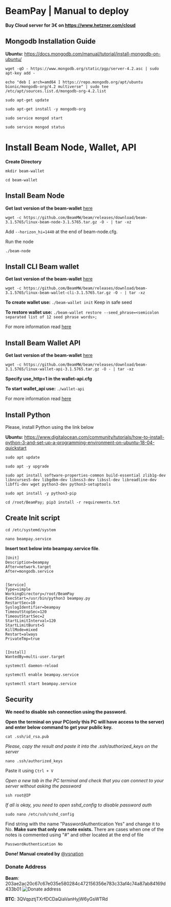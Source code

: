 # BeamPay | Manual to deploy

**Buy Cloud server for 3€ on https://www.hetzner.com/cloud**

## Mongodb Installation Guide
**Ubuntu:** https://docs.mongodb.com/manual/tutorial/install-mongodb-on-ubuntu/

`wget -qO - https://www.mongodb.org/static/pgp/server-4.2.asc | sudo apt-key add -`

`echo "deb [ arch=amd64 ] https://repo.mongodb.org/apt/ubuntu bionic/mongodb-org/4.2 multiverse" | sudo tee /etc/apt/sources.list.d/mongodb-org-4.2.list`

`sudo apt-get update`

`sudo apt-get install -y mongodb-org`

`sudo service mongod start`

`sudo service mongod status`

# Install Beam Node, Wallet, API

**Create Directory**

`mkdir beam-wallet`

`cd beam-wallet`

## Install Beam Node

**Get last version of the beam-wallet** [here](https://github.com/BeamMW/beam/releases)

`wget -c https://github.com/BeamMW/beam/releases/download/beam-3.1.5765/linux-beam-node-3.1.5765.tar.gz -O - | tar -xz`

Add `--horizon_hi=1440` at the end of beam-node.cfg.

Run the node 

`./beam-node`

## Install CLI Beam wallet

**Get last version of the beam-wallet** [here](https://github.com/BeamMW/beam/releases)

`wget -c https://github.com/BeamMW/beam/releases/download/beam-3.1.5765/linux-beam-wallet-cli-3.1.5765.tar.gz -O - | tar -xz`

**To create wallet use:** `./beam-wallet init` Keep in safe seed

**To restore wallet use:** `./beam-wallet restore --seed_phrase=<semicolon separated list of 12 seed phrase words>;`

For more information read [here](https://documentation.beam.mw/en/latest/rtd_pages/user_backup_restore.html?highlight=restore)

## Install Beam Wallet API

**Get last version of the beam-wallet** [here](https://github.com/BeamMW/beam/releases)

`wget -c https://github.com/BeamMW/beam/releases/download/beam-3.1.5765/linux-wallet-api-3.1.5765.tar.gz -O - | tar -xz`

**Specify use_http=1 in the wallet-api.cfg**

**To start wallet_api use:** `./wallet-api`

For more information read [here](https://github.com/BeamMW/beam/wiki/Beam-wallet-protocol-API)

## Install Python
Please, install Python using the link below

**Ubuntu:** https://www.digitalocean.com/community/tutorials/how-to-install-python-3-and-set-up-a-programming-environment-on-ubuntu-18-04-quickstart

`sudo apt update`

`sudo apt -y upgrade`

`sudo apt install software-properties-common build-essential zlib1g-dev libncurses5-dev libgdbm-dev libnss3-dev libssl-dev libreadline-dev libffi-dev wget python3-dev python3-setuptools`

`sudo apt install -y python3-pip`

`cd /root/BeamPay; pip3 install -r requirements.txt`

## Create Init script

`cd /etc/systemd/system`

`nano beampay.service`

**Insert text below into beampay.service file**.

```
[Unit]
Description=beampay
After=network.target
After=mongodb.service


[Service]
Type=simple
WorkingDirectory=/root/BeamPay
ExecStart=/usr/bin/python3 beampay.py
RestartSec=10
SyslogIdentifier=beampay
TimeoutStopSec=120
TimeoutStartSec=2
StartLimitInterval=120
StartLimitBurst=5
KillMode=mixed
Restart=always
PrivateTmp=true


[Install]
WantedBy=multi-user.target
```

`systemctl daemon-reload`

`systemctl enable beampay.service`

`systemctl start beampay.service`

## Security

**We need to disable ssh connection using the password.**

**Open the terminal on your PC(only this PC will have access to the server) and enter below command to get your public key.** 

`cat .ssh/id_rsa.pub`

*Please, copy the result and paste it into the .ssh/authorized_keys on the server*

`nano .ssh/authorized_keys`

Paste it using `Ctrl + V`

*Open a new tab in the PC terminal and check that you can connect to your server without asking the password*

`ssh root@IP`

*If all is okay, you need to open sshd_config to disable password auth*

`sudo nano /etc/ssh/sshd_config`

Find string with the name "PasswordAuthentication Yes" and change it to No. **Make sure that only one note exists.** There are cases when one of the notes is commented using "#" and other located at the end of file

`PasswordAuthentication No`

**Done! Manual created by** [@vsnation](https://t.me/vsnation)

### Donate Address
**Beam**: 203ae2ac20c67c67e035e580284c472156356e783c33af4c74a87ab84169d433b01
![Donate address](https://i.imgur.com/RJVr05X.png)

**BTC**: 3QVqpztjTXrfDCDaQiaVanHyjW6yGsWTRd
